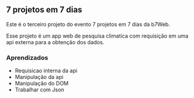 ## 7 projetos em 7 dias 
Este é o terceiro projeto do evento 7 projetos em 7 dias da b7Web.

Esse projeto é um app web de pesquisa climatica com requisição em uma api externa para a obtenção dos dados.

### Aprendizados
* Requisicao interna da api
* Manipulação da api
* Manipulação do DOM
* Trabalhar com Json